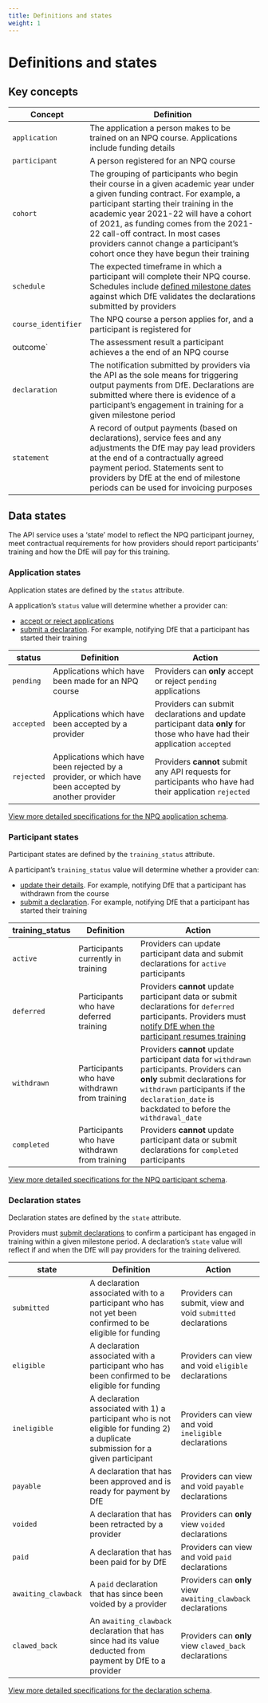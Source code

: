 ```yaml
---
title: Definitions and states
weight: 1
---
```


# Definitions and states

## Key concepts

| Concept      | Definition|
| -------- | --------  |
| `application`    | The application a person makes to be trained on an NPQ course. Applications include funding details       |
| `participant`    | A person registered for an NPQ course      |
| `cohort`     | The grouping of participants who begin their course in a given academic year under a given funding contract. For example, a participant starting their training in the academic year 2021-22 will have a cohort of 2021, as funding comes from the 2021-22 call-off contract. In most cases providers cannot change a participant’s cohort once they have begun their training      |
| `schedule`     | The expected timeframe in which a participant will complete their NPQ course. Schedules include [defined milestone dates](/api-reference/npq/schedules-and-milestone-dates) against which DfE validates the declarations submitted by providers      |
| `course_identifier`      | The NPQ course a person applies for, and a participant is registered for      |
| outcome`      | The assessment result a participant achieves a the end of an NPQ course      |
| `declaration`    | The notification submitted by providers via the API as the sole means for triggering output payments from DfE. Declarations are submitted where there is evidence of a participant’s engagement in training for a given milestone period      |
| `statement`    | A record of output payments (based on declarations), service fees and any adjustments the DfE may pay lead providers at the end of a contractually agreed payment period. Statements sent to providers by DfE at the end of milestone periods can be used for invoicing purposes     |

## Data states

The API service uses a ‘state’ model to reflect the NPQ participant journey, meet contractual requirements for how providers should report participants’ training and how the DfE will pay for this training.

### Application states

Application states are defined by the `status` attribute. 

A application’s `status` value will determine whether a provider can: 

* [accept or reject applications](/api-reference/npq/guidance/#view-accept-or-reject-npq-applications)
* [submit a declaration](/api-reference/npq/guidance/#submit-view-and-void-declarations). For example, notifying DfE that a participant has started their training

| status | Definition | Action |
| -------- | -------- | -------- |
| `pending`     | Applications which have been made for an NPQ course     | Providers can **only** accept or reject `pending` applications     |
| `accepted`     | Applications which have been accepted by a provider    | Providers can submit declarations and update participant data **only** for those who have had their application `accepted`    |
| `rejected`     | Applications which have been rejected by a provider, or which have been accepted by another provider     | Providers **cannot** submit any API requests for participants who have had their application `rejected`     |

[View more detailed specifications for the NPQ application schema](/api-reference/reference-v3.html#schema-npqapplicationattributes).

### Participant states

Participant states are defined by the `training_status` attribute. 

A participant’s `training_status` value will determine whether a provider can: 

* [update their details](/api-reference/npq/guidance/#view-and-update-participant-data). For example, notifying DfE that a participant has withdrawn from the course 
* [submit a declaration](/api-reference/npq/guidance/#submit-view-and-void-declarations). For example, notifying DfE that a participant has started their training

| training_status | Definition | Action |
| -------- | -------- | -------- |
| `active`     | Participants currently in training     | Providers can update participant data and submit declarations for `active` participants     |
| `deferred`     | Participants who have deferred training     | Providers **cannot** update participant data or submit declarations for `deferred` participants. Providers must [notify DfE when the participant resumes training](/api-reference/ecf/guidance/#notify-dfe-a-participant-has-resumed-training)     |
| `withdrawn`     | Participants who have withdrawn from training     | Providers **cannot** update participant data for `withdrawn` participants. Providers can **only** submit declarations for `withdrawn` participants if the `declaration_date` is backdated to before the `withdrawal_date`     |
| `completed`     | Participants who have withdrawn from training     | Providers **cannot** update participant data or submit declarations for `completed` participants    |

[View more detailed specifications for the NPQ participant schema](/api-reference/reference-v3.html#schema-npqparticipant).

### Declaration states

Declaration states are defined by the `state` attribute. 

Providers must [submit declarations](/api-reference/ecf/guidance/#submit-view-and-void-declarations) to confirm a participant has engaged in training within a given milestone period. A declaration’s `state` value will reflect if and when the DfE will pay providers for the training delivered.

| state | Definition | Action |
| -------- | -------- | -------- |
| `submitted`     | A declaration associated with to a participant who has not yet been confirmed to be eligible for funding    | Providers can submit, view and void `submitted` declarations    |
| `eligible`     | A declaration associated with a participant who has been confirmed to be eligible for funding     | Providers can view and void `eligible` declarations    |
| `ineligible`     | A declaration associated with 1) a participant who is not eligible for funding 2) a duplicate submission for a given participant    | Providers can view and void `ineligible` declarations     |
| `payable`     | A declaration that has been approved and is ready for payment by DfE    | Providers can view and void `payable` declarations     |
| `voided`     | A declaration that has been retracted by a provider    | Providers can **only** view `voided` declarations   |
| `paid`     | A declaration that has been paid for by DfE    | Providers can view and void `paid` declarations     |
| `awaiting_clawback`     | A `paid` declaration that has since been voided by a provider    | Providers can **only** view `awaiting_clawback` declarations     |
| `clawed_back`     | An `awaiting_clawback` declaration that has since had its value deducted from payment by DfE to a provider     | Providers can **only** view `clawed_back` declarations     |

[View more detailed specifications for the declaration schema](/api-reference/reference-v3.html#schema-npqparticipantdeclarationattributes).
